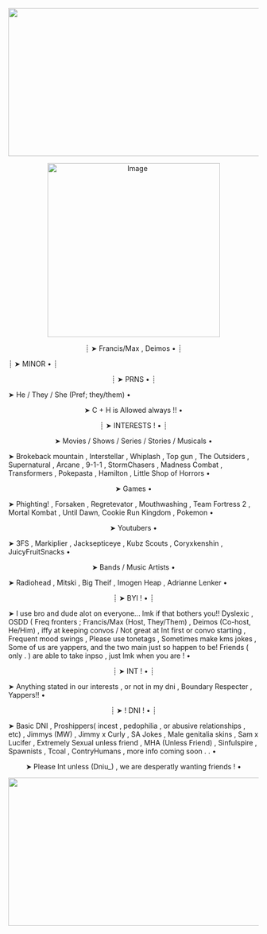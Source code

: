 <p align="center">
<img width="1552" height="298" alt="Image" src="https://github.com/user-attachments/assets/90fa2213-2f4f-49d2-aa56-7d509bdc257e" />

<p align="center">
<img width="347" height="350" alt="Image" src="https://github.com/user-attachments/assets/2aff2fc6-8777-4f00-a283-970bb1fdbfd6" />
 
<p align="center">
┊ ➤  Francis/Max , Deimos • ┊

┊ ➤ MINOR • ┊

<p align="center">
┊ ➤  PRNS • ┊

➤ He / They / She (Pref; they/them) •

  <p align="center">
➤ C + H is Allowed always !! •

<p align="center">
┊ ➤ INTERESTS ! • ┊

<p align="center">
 ➤ Movies / Shows / Series / Stories / Musicals •

➤ Brokeback mountain , Interstellar , Whiplash , Top gun , The Outsiders , Supernatural , Arcane , 9-1-1 , StormChasers , Madness Combat , Transformers , Pokepasta  , Hamilton , Little Shop of Horrors •

<p align="center">
 ➤ Games •

 ➤  Phighting! , Forsaken , Regretevator , Mouthwashing , Team Fortress 2 , Mortal Kombat , Until Dawn, Cookie Run Kingdom , Pokemon  •

 <p align="center">
 ➤ Youtubers •
 
 ➤ 3FS , Markiplier , Jacksepticeye , Kubz Scouts , Coryxkenshin , JuicyFruitSnacks •

  <p align="center">
 ➤ Bands / Music Artists •

  ➤ Radiohead , Mitski , Big Theif , Imogen Heap , Adrianne Lenker •


<p align="center">
┊ ➤ BYI ! • ┊

 ➤ I use bro and dude alot on everyone... lmk if that bothers you!! Dyslexic , OSDD ( Freq fronters ; Francis/Max (Host, They/Them) , Deimos (Co-host, He/Him) , iffy at keeping convos / Not great at Int first or convo starting , Frequent mood swings , Please use tonetags , Sometimes make kms jokes , Some of us are yappers, and the two main just so happen to be! Friends ( only . ) are able to take inpso  , just lmk when you are !  •

 <p align="center">
┊ ➤  INT ! • ┊

 ➤ Anything stated in our interests , or not in my dni , Boundary Respecter , Yappers!!  •

<p align="center">
┊ ➤ ! DNI ! • ┊  


 ➤ Basic DNI , Proshippers( incest , pedophilia , or abusive relationships , etc) , Jimmys (MW) , Jimmy x Curly , SA Jokes , Male genitalia skins , Sam x Lucifer , Extremely Sexual unless friend , MHA (Unless Friend) , Sinfulspire ,  Spawnists , Tcoal , ContryHumans , more info coming soon . . • 


 <p align="center">
 ➤ Please Int unless (Dniu_) , we are desperatly wanting friends ! •

 
 <p align="center">


 <img width="1552" height="298" alt="Image" src="https://github.com/user-attachments/assets/338ced52-14c6-4bb3-8b44-b502e685d50a" />  
  
  <p align="center">
 

<!--
**GLASSHOUS3S/GLASSHOUS3S** is a ✨ _special_ ✨ repository because its `README.md` (this file) appears on your GitHub profile.

Here are some ideas to get you started:

- 🔭 I’m currently working on ...
- 🌱 I’m currently learning ...
- 👯 I’m looking to collaborate on ...
- 🤔 I’m looking for help with ...
- 💬 Ask me about ...
- 📫 How to reach me: ...
- 😄 Pronouns: ...
- ⚡ Fun fact: ...
-->
